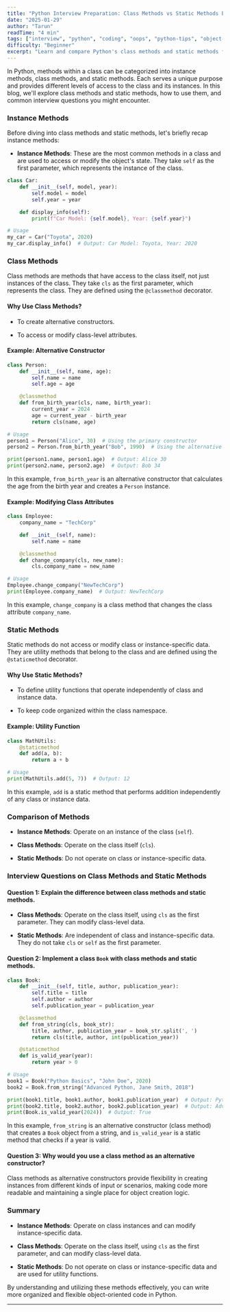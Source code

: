 ```yaml
---
title: "Python Interview Preparation: Class Methods vs Static Methods Explained"
date: "2025-01-29"
author: "Tarun"
readTime: "4 min"
tags: ["interview", "python", "coding", "oops", "python-tips", "object-oriented-programming", "codinginterview", "python-classmethod", "python-staticmethod", "taps-techie"]
difficulty: "Beginner"
excerpt: "Learn and compare Python's class methods and static methods for interviews, including their purposes, implementations, and common questions"
---
```

In Python, methods within a class can be categorized into instance methods, class methods, and static methods. Each serves a unique purpose and provides different levels of access to the class and its instances. In this blog, we'll explore class methods and static methods, how to use them, and common interview questions you might encounter.

### Instance Methods

Before diving into class methods and static methods, let's briefly recap instance methods:

* **Instance Methods**: These are the most common methods in a class and are used to access or modify the object's state. They take `self` as the first parameter, which represents the instance of the class.
    

```python
class Car:
    def __init__(self, model, year):
        self.model = model
        self.year = year

    def display_info(self):
        print(f"Car Model: {self.model}, Year: {self.year}")

# Usage
my_car = Car("Toyota", 2020)
my_car.display_info()  # Output: Car Model: Toyota, Year: 2020
```

### Class Methods

Class methods are methods that have access to the class itself, not just instances of the class. They take `cls` as the first parameter, which represents the class. They are defined using the `@classmethod` decorator.

#### Why Use Class Methods?

* To create alternative constructors.
    
* To access or modify class-level attributes.
    

#### Example: Alternative Constructor

```python
class Person:
    def __init__(self, name, age):
        self.name = name
        self.age = age

    @classmethod
    def from_birth_year(cls, name, birth_year):
        current_year = 2024
        age = current_year - birth_year
        return cls(name, age)

# Usage
person1 = Person("Alice", 30)  # Using the primary constructor
person2 = Person.from_birth_year("Bob", 1990)  # Using the alternative constructor

print(person1.name, person1.age)  # Output: Alice 30
print(person2.name, person2.age)  # Output: Bob 34
```

In this example, `from_birth_year` is an alternative constructor that calculates the age from the birth year and creates a `Person` instance.

#### Example: Modifying Class Attributes

```python
class Employee:
    company_name = "TechCorp"

    def __init__(self, name):
        self.name = name

    @classmethod
    def change_company(cls, new_name):
        cls.company_name = new_name

# Usage
Employee.change_company("NewTechCorp")
print(Employee.company_name)  # Output: NewTechCorp
```

In this example, `change_company` is a class method that changes the class attribute `company_name`.

### Static Methods

Static methods do not access or modify class or instance-specific data. They are utility methods that belong to the class and are defined using the `@staticmethod` decorator.

#### Why Use Static Methods?

* To define utility functions that operate independently of class and instance data.
    
* To keep code organized within the class namespace.
    

#### Example: Utility Function

```python
class MathUtils:
    @staticmethod
    def add(a, b):
        return a + b

# Usage
print(MathUtils.add(5, 7))  # Output: 12
```

In this example, `add` is a static method that performs addition independently of any class or instance data.

### Comparison of Methods

* **Instance Methods**: Operate on an instance of the class (`self`).
    
* **Class Methods**: Operate on the class itself (`cls`).
    
* **Static Methods**: Do not operate on class or instance-specific data.
    

### Interview Questions on Class Methods and Static Methods

#### Question 1: Explain the difference between class methods and static methods.

* **Class Methods**: Operate on the class itself, using `cls` as the first parameter. They can modify class-level data.
    
* **Static Methods**: Are independent of class and instance-specific data. They do not take `cls` or `self` as the first parameter.
    

#### Question 2: Implement a class `Book` with class methods and static methods.

```python
class Book:
    def __init__(self, title, author, publication_year):
        self.title = title
        self.author = author
        self.publication_year = publication_year

    @classmethod
    def from_string(cls, book_str):
        title, author, publication_year = book_str.split(', ')
        return cls(title, author, int(publication_year))

    @staticmethod
    def is_valid_year(year):
        return year > 0

# Usage
book1 = Book("Python Basics", "John Doe", 2020)
book2 = Book.from_string("Advanced Python, Jane Smith, 2018")

print(book1.title, book1.author, book1.publication_year)  # Output: Python Basics John Doe 2020
print(book2.title, book2.author, book2.publication_year)  # Output: Advanced Python Jane Smith 2018
print(Book.is_valid_year(2024))  # Output: True
```

In this example, `from_string` is an alternative constructor (class method) that creates a `Book` object from a string, and `is_valid_year` is a static method that checks if a year is valid.

#### Question 3: Why would you use a class method as an alternative constructor?

Class methods as alternative constructors provide flexibility in creating instances from different kinds of input or scenarios, making code more readable and maintaining a single place for object creation logic.

### Summary

* **Instance Methods**: Operate on class instances and can modify instance-specific data.
    
* **Class Methods**: Operate on the class itself, using `cls` as the first parameter, and can modify class-level data.
    
* **Static Methods**: Do not operate on class or instance-specific data and are used for utility functions.
    

By understanding and utilizing these methods effectively, you can write more organized and flexible object-oriented code in Python.

---